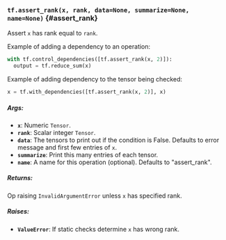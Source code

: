 ### `tf.assert_rank(x, rank, data=None, summarize=None, name=None)` {#assert_rank}

Assert `x` has rank equal to `rank`.

Example of adding a dependency to an operation:

```python
with tf.control_dependencies([tf.assert_rank(x, 2)]):
  output = tf.reduce_sum(x)
```

Example of adding dependency to the tensor being checked:

```python
x = tf.with_dependencies([tf.assert_rank(x, 2)], x)
```

##### Args:


*  <b>`x`</b>: Numeric `Tensor`.
*  <b>`rank`</b>: Scalar integer `Tensor`.
*  <b>`data`</b>: The tensors to print out if the condition is False.  Defaults to
    error message and first few entries of `x`.
*  <b>`summarize`</b>: Print this many entries of each tensor.
*  <b>`name`</b>: A name for this operation (optional).  Defaults to "assert_rank".

##### Returns:

  Op raising `InvalidArgumentError` unless `x` has specified rank.

##### Raises:


*  <b>`ValueError`</b>: If static checks determine `x` has wrong rank.

